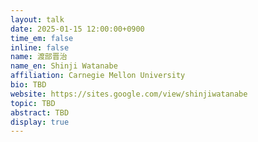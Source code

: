 ```yaml
---
layout: talk
date: 2025-01-15 12:00:00+0900
time_em: false
inline: false
name: 渡部晋治
name_en: Shinji Watanabe 
affiliation: Carnegie Mellon University
bio: TBD
website: https://sites.google.com/view/shinjiwatanabe
topic: TBD
abstract: TBD
display: true
---
```

